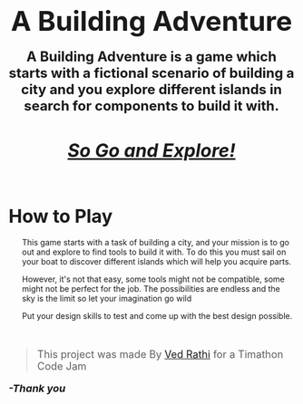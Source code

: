 <!-- markdownlint-disable-file -->

<center><strong>

# <font size = "7"> A Building Adventure </font>

<font size = "5"> A Building Adventure is a game which starts with a fictional scenario of building a city and you explore different islands in search for components to build it with.</font>

<br>

<font size = "6"><u><i> So Go and Explore! </i></u></font>

</strong></center>

<br><br>

## <font size = "6"> How to Play </font>

<ul>

This game starts with a task of building a city, and your mission is to go out and explore to find tools to build it with. To do this you must sail on your boat to discover different islands which will help you acquire parts.

However, it's not that easy, some tools might not be compatible, some might not be perfect for the job. The possibilities are endless and the sky is the limit so let your imagination go wild

Put your design skills to test and come up with the best design possible.

</ul>

<br>


<font size = "4"> 

> This project was made By [Ved Rathi](https://ved-programmer.github.io) for a Timathon Code Jam


***-Thank you***

</font>


